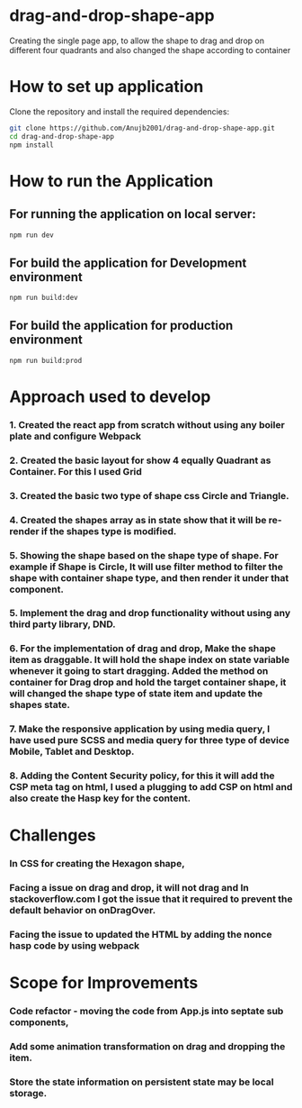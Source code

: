 # drag-and-drop-shape-app
Creating the single page app, to allow the shape to drag and drop on different four quadrants and also changed the shape according to container



# How to set up application
Clone the repository and install the required dependencies:
```bash
git clone https://github.com/Anujb2001/drag-and-drop-shape-app.git
cd drag-and-drop-shape-app
npm install
```

# How to run the Application
## For running the application on local server:
```bash
npm run dev
```
## For build the application for Development environment
```bash
npm run build:dev
```

## For build the application for production environment
```bash
npm run build:prod
```
# Approach used to develop
### 1. Created the react app from scratch without using any boiler plate and configure Webpack
### 2. Created the basic layout for show 4 equally Quadrant as Container. For this I used Grid 
### 3. Created the basic two type of shape css Circle and Triangle.
### 4. Created the shapes array as in state show that it will be re-render if the shapes type is modified.
### 5. Showing the shape based on the shape type of shape. For example if Shape is Circle, It will use filter method to filter the shape with container shape type, and then render it under that component.
### 5. Implement the drag and drop functionality without using any third party library, DND. 
### 6. For the implementation of drag and drop, Make the shape item as draggable. It will hold the shape index on state variable whenever it going to start dragging. Added the method on container for Drag drop and hold the target container shape, it will changed the shape type of state item and update the shapes state.
### 7. Make the responsive application by using media query, I have used pure SCSS and media query for three type of device Mobile, Tablet and Desktop.
### 8. Adding the Content Security policy, for this it will add the CSP meta tag on html, I used a plugging to add CSP on html and also create the Hasp key for the content.

# Challenges
### In CSS for creating the Hexagon shape, 
### Facing a issue on drag and drop, it will not drag and In stackoverflow.com I got the issue that it required to prevent the default behavior on onDragOver.
### Facing the issue to updated the HTML by adding the nonce hasp code by using webpack

# Scope for Improvements
### Code refactor - moving the code from App.js into septate sub components, 
### Add some animation transformation on drag and dropping the item.
### Store the state information on persistent state may be local storage.
